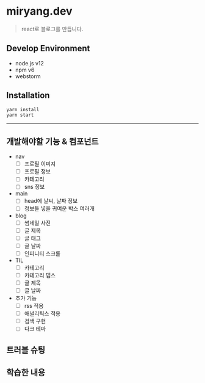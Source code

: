 # miryang.dev
> react로 블로그를 만듭니다.

## Develop Environment
- node.js v12
- npm v6
- webstorm

## Installation
```bash
yarn install
yarn start
```

---

## 개발해야할 기능 & 컴포넌트

- nav
  - [ ] 프로필 이미지
  - [ ] 프로필 정보
  - [ ] 카테고리
  - [ ] sns 정보
- main
  - [ ] head에 날씨, 날짜 정보
  - [ ] 정보들 넣을 귀여운 박스 여러개
- blog
  - [ ] 썸네일 사진
  - [ ] 글 제목
  - [ ] 글 태그
  - [ ] 글 날짜
  - [ ] 인피니티 스크롤
- TIL
  - [ ] 카테고리
  - [ ] 카테고리 뎁스
  - [ ] 글 제목
  - [ ] 글 날짜
- 추가 기능
  - [ ] rss 적용
  - [ ] 애널리틱스 적용
  - [ ] 검색 구현
  - [ ] 다크 테마

## 트러블 슈팅

## 학습한 내용